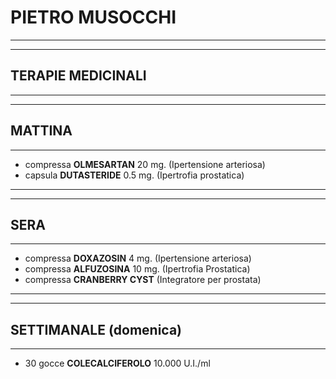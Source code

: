 
# PIETRO MUSOCCHI
---
---

## TERAPIE MEDICINALI
---
---
## MATTINA
---
- compressa  **OLMESARTAN** 20 mg. (Ipertensione arteriosa)
- capsula **DUTASTERIDE**  0.5 mg. (Ipertrofia prostatica)

---
---
## SERA
---
- compressa **DOXAZOSIN** 4 mg. (Ipertensione arteriosa)
- compressa **ALFUZOSINA** 10 mg. (Ipertrofia Prostatica)
- compressa **CRANBERRY CYST** (Integratore per prostata)
---
---

## SETTIMANALE (domenica)
---
- 30 gocce **COLECALCIFEROLO** 10.000 U.I./ml

